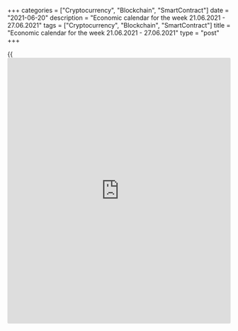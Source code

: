 +++
categories = ["Cryptocurrency", "Blockchain", "SmartContract"]
date = "2021-06-20"
description = "Economic calendar for the week 21.06.2021 - 27.06.2021"
tags = ["Cryptocurrency", "Blockchain", "SmartContract"]
title = "Economic calendar for the week 21.06.2021 - 27.06.2021"
type = "post"
+++

{{<iframe id="large-banner" src="https://www.bounty.group/#slide=22.0" width="100%" height="600" scrolling="no" style="border: 0px solid rgb(216, 221, 230); border-radius: 3px;">}}

2021-06-20

2021-06-20

Economic [calendar](https://www.fintechee.com/web-trader/) for the week 21.06.2021 – 27.06.2021Jana Kane

##  **Review of the main events of the Forex economic [calendar](https://www.fintechee.com/web-trader/) for the
next trading week (21.06.2021 – 27.06.2021)**

 **Trading on key Forex [news](https://www.letsplayfx.com/blog/forex-news-website/): next week we expect the publication of
important macro statistics from Germany, the UK, the US, Canada, as well
as the results of the meeting of the central banks of the UK and
China.**

The US dollar has strengthened significantly last week, despite the
ongoing decline in the yield of US 10-year government bonds for 5 weeks
in a row. The DXY dollar index added 170 points over the week, gaining
almost 2%.

At the meeting last week, the Fed leaders kept key interest rates in the
range of 0.00%-0.25%, while the volume of the QE asset purchase program
remained at the same level of $120 billion per month.

The accompanying statement said that the Fed will continue to adhere to
the current parameters of monetary [policy](https://www.fintechee.com/policy/) until the target levels for
inflation and maximum employment are reached, and the level of interest
rates will not change. However, the Fed is now forecasting two rate
hikes in 2023, while earlier central bank officials had pledged not to
raise rates until the end of 2023.

Thirteen out of the eighteen central bankers said they expect short-term
interest rates to rise by the end of 2023, compared with just seven of
them in March. Seven representatives of the FOMC against 4 in March
expect the start of rate hikes as soon as in 2022.

Probably, these changes in expectations regarding the prospects of the
Fed monetary [policy](https://www.fintechee.com/policy/) alerted [investor](https://www.fintechee.com/tutorial-for-forex-trading/investor-mode/)s and provoked a massive closure of
short positions in the dollar, which caused its sharp strengthening.

Nevertheless, the official position of the Fed leaders remained the
same. Central bankers want to push the economy closer to "peak
employment" and sustain a 2.0% annual inflation rate before phasing out
asset purchases. According to them, these goals must be achieved before
the regulator moves on to raise rates.

Next week, financial market participants will also pay attention to the
publication of important macro statistics from Germany, the UK, the US,
Canada, and the results of the meetings of the central banks of the UK
and China.

 **Traders should pay attention to the publication of the following
macro indicators:**

 ***during the coming week, new events may be added to the [calendar](https://www.fintechee.com/web-trader/) and
/ or some scheduled events may be canceled**

 ****GMT time**

###  **Monday, June 21**

###  **01:30 CNY The People's Bank of China interest rate decision**

Since May 2012, the People's Bank of China has been steadily cutting
interest rates in support of Chinese manufacturers. The bank last
lowered the rate in April 2020 (by 0.20% to 3.85% at the moment).

In 2020, amid international trade conflicts and a slowdown in the global
economy, the world's largest central banks took the path of easing their
monetary policies in order to support national economies and increase
the competitiveness of goods exported from these countries.

The People's Bank of China is also in line with this process. The
depreciation of the yuan became especially relevant in the last 2 years,
when the confrontation between the two most powerful economies in the
world began. One of the measures to mitigate the negative consequences
of increased duties on the import of Chinese goods into the United
States was the depreciation of the national currency of China. This
measure was intended, among other things, to maintain the same volumes
of imports of Chinese products to the United States, which would cost
American buyers less due to the difference in the rates of the national
currencies of the United States and China.

The coronavirus has become an additional strong negative factor.

Probably, at this meeting, the People's Bank of China will keep the
interest rate at the same level of 3.85%, although a rate cut is also
possible.

Nevertheless, if the People's Bank of China makes unexpected statements
or decisions, volatility may increase in the entire financial market.
Investors will also be interested in the bank's assessment of the
consequences of the coronavirus for the Chinese economy and its [policy](https://www.fintechee.com/policy/)
in the near future in this regard.

###  **01:30 AUD Retail Sales Index**

The Retail Sales Index is published monthly by the Australian Bureau of
Statistics and measures total retail sales. The index is often
considered an indicator of consumer confidence and reflects the health
of the retail sector in the near term. A rise in the index is usually
positive for the AUD; a decrease in the indicator will negatively affect
the AUD. Previous index value (for April) +1.1%. If the data turns out
to be weaker than the previous value, the AUD may sharply decline in the
short term, but if it's above the previous values, the AUD is likely to
strengthen.

###  **12:30, 14:00 EUR Speech by head of the ECB Christine Lagarde**

During the speech of the head of the ECB Christine Lagarde, the
volatility of trading increases not only in the euro and European stock
indices, but throughout the financial market, especially if she touches
on the topic of the monetary [policy](https://www.fintechee.com/policy/) of the Central Bank. Any hints at
curtailing the QE program in the Eurozone will cause the euro to rise.
The soft tone of Christine Lagarde's speech and the propensity to
continue the extra soft monetary [policy](https://www.fintechee.com/policy/) of the ECB will negatively
affect the euro.

Speeches of the head of the ECB after the bank's meetings have a
particularly strong influence on the market. In previous periods, the
speech of the head of the ECB in similar situations could cause a change
in the euro rate by more than 3%. If Christine Lagarde does not touch
upon the topic of the ECB's monetary [policy](https://www.fintechee.com/policy/), then the reaction to her
speech will be weak.

###  **Tuesday, June 22**

###  **18:00 USD The Fed Chairman Jerome Powell's speech in Congress**

The Fed Chairman Jerome Powell will speak to Congress on economics and
monetary [policy](https://www.fintechee.com/policy/). His comments could affect both short-term and long-term
USD trading if he again touches on the Fed's monetary [policy](https://www.fintechee.com/policy/). A more
hawkish stance on the Fed's monetary [policy](https://www.fintechee.com/policy/) is seen as positive and
strengthens the US dollar, while a more cautious stance is seen as
negative for the USD.

If he makes unexpected statements, the volatility in trading in the
financial markets may increase.

During the recent (June) meeting, the Fed leaders kept key interest
rates in the range of 0.00% -0.25%, and the volume of the QE asset
purchase program remained at the same level of $120 billion per month.
The accompanying statement said that the Fed will continue to adhere to
the current parameters of monetary [policy](https://www.fintechee.com/policy/) until the target levels for
inflation and maximum employment are reached, reiterating that the level
of interest rates will not change.

Nevertheless, the rhetoric of statements from the Fed leadership alerted
market participants betting on further weakening of the dollar. The Fed
is now forecasting two rate hikes in 2023, while earlier central bank
officials had pledged not to raise rates until the end of 2023.

Any hints from Powell confirming the possibility of a tougher approach
to the Fed's monetary [policy](https://www.fintechee.com/policy/) will cause the dollar to strengthen again.
His statements about the need for an even softer central bank [policy](https://www.fintechee.com/policy/)
will cause the dollar to fall and American stock markets to rise.

Financial market participants will carefully study his speech in order
to catch signals regarding the further actions of the Fed. If he does
not touch on the topic of the Fed's monetary [policy](https://www.fintechee.com/policy/), the reaction to his
speech will be weak.

###  **23:50 JPY Bank of Japan Monetary Policy Committee Meeting**

At this meeting, the Bank of Japan's Monetary Policy Committee will once
again summarize the results of last week's meeting of the Bank, analyze
the economic situation in Japan and give indications on possible future
prospects for the Bank of Japan's financial [policy](https://www.fintechee.com/policy/).

If the tone of the minutes of the meeting indicates the firmness of
intentions of the Bank of Japan regarding monetary [policy](https://www.fintechee.com/policy/) in the
country, it will negatively affect the Japanese stock market and
strengthen the yen. Conversely, a soft rhetoric about the bank's
monetary [policy](https://www.fintechee.com/policy/) prospects will contribute to the weakening of the yen
and the growth of the Japanese stock market.

###  **Wednesday, June 23**

###  **07:30 EUR Germany's Manufacturing PMI by Markit Economics
(preliminary release). Composite PMI by Markit Economics (preliminary
release)**

Germany's Manufacturing PMI is an important indicator of the business
environment and the overall health of the German economy. This sector of
the economy forms a significant part of Germany's GDP. A result above 50
is seen as positive and strengthens the EUR, one below 50 as negative
for the euro. Forecast for June (preliminary release): 63.0.

Previous monthly readings: 64.4, 66.2, 66.6, 60.7, 57.1, 58.3, 57.8,
indicating that business activity in this sector of the German economy
is accelerating after a slowdown in 2020 from - for the coronavirus
pandemic. The growth of the indicator above the previous values ​​will
support the euro (in the short term). The data worse than the forecast
will have a negative impact on the euro.

Composite PMI is an important indicator of the business environment and
the overall health of the German economy. A result above 50 is seen as
positive and strengthens the EUR, one below 50 as negative for the euro.
June forecast (preliminary release): 57.4 against 56.2, 55.8, 57.3,
51.1, 50.8, 52.0, 51.7 in previous months. The publication of this
indicator with the specified expected value is likely to support the
euro in the short term. The data is worse than the forecast and below
the value of 50.0 will have a negative impact on the euro.

###  **08:00 EUR Composite Manufacturing PMI by Markit Economics
(preliminary release)**

The Eurozone Manufacturing PMI is an important indicator of the health
of the entire European economy. A result above 50 is seen as positive
and strengthens the EUR, one below 50 as negative for the euro. June
forecast (preliminary release): 58.7 against 57.1, 53.8, 53.2, 62.5,
48.8, 47.8, 49.1, 45.3 in prior months, which is likely to have a
positive impact on the euro. If the data turns out to be worse than
forecast, the euro may fall sharply in the short term.

###  **08:30 GBP UK Services PMI by Markit Economics (preliminary
release)**

The UK Services PMI is an important indicator of the health of the UK
economy. The service sector employs most of the UK's working-age
population and accounts for approximately 75% of GDP. Financial services
continue to be the most important part of the service industry. If the
data turns out to be worse than the forecast and the previous value, the
pound is likely to drop sharply in the short term. The data better than
the forecast and the previous value will have a positive impact on the
pound. At the same time, a result above 50 is seen as positive and
strengthens the GBP, one below 50 - as negative for the GBP.

Previous values ​​of the indicator: 62.9 in May, 61.0 in April, 56.3 in
March, 49.5 in February, 39.5 in January 2021 after falling to 29.0
levels in May, 13.4 in April , 34.5 in March 2020. Preliminary forecast
for June: 63.0.

###  **12:30** **CAD Retail Sales Index**

The Retail Sales Index is published monthly by Statistics Canada and
estimates total retail sales. The index is often considered an indicator
of consumer confidence and reflects the health of the retail sector in
the near term. A rise in the index is usually positive for the CAD; a
decrease in the indicator will negatively affect the CAD. The previous
value of the index (for March) was +3.6% after falling in March 2020 by
-9.9%, in April - by -25% and growth in May by +18.7%. If the data for
April turns out to be even weaker than the forecast of -5.1%, the CAD
may sharply decline in the short term.

###  **18:00 EUR Speech by head of the ECB Christine Lagarde**

During the speech of the head of the ECB Christine Lagarde, the
volatility of trading will increase not only in the euro and European
stock indices, but throughout the financial market, especially if it
touches on the topic of the monetary [policy](https://www.fintechee.com/policy/) of the Central Bank. If she
does not touch upon the topic of the ECB's monetary [policy](https://www.fintechee.com/policy/), the reaction
to her speech will be weak.

###  **Thursday, June 24**

###  **00:00 EUR European Council meeting (all day)**

This meeting is held with the participation of the heads of state and
government of the countries of the European Council. The purpose of this
meeting is, among other things, to discuss the current situation in the
world and European economy. The meeting will last all day. After its
completion, an official statement on the results of the meeting is
published, which may have an impact on the European and world financial
markets.

###  **06:45 JPY Speech by head of the Bank of Japan Haruhiko Kuroda**

In his speech, the head of the Bank of Japan Haruhiko Kuroda is likely
to give some comments on the bank's monetary [policy](https://www.fintechee.com/policy/). Following the
meeting, the Board of the Bank of Japan decided by a majority vote to
leave the key rate at -0.1%, and the target level of yield on 10-year
government bonds - around zero. The bank did not change the guidelines
for further monetary [policy](https://www.fintechee.com/policy/) adopted earlier, and reiterated that it will
keep interest rates at an extremely low level "for an extended period."
"It is necessary to patiently continue to ease monetary [policy](https://www.fintechee.com/policy/)," said
the Governor of the Bank of Japan Kuroda. Markets tend to react
noticeably to Kuroda's speeches when he touches on monetary [policy](https://www.fintechee.com/policy/).
Volatility at such moments usually grows not only in the yen trade, but
throughout the Asian and global financial markets. If he does not touch
on monetary [policy](https://www.fintechee.com/policy/) issues, the reaction to his speech will be weak.

###  **11:00 GBP Bank of England's interest rate decision. Minutes of
the meeting of the Bank of England. Planned volume of asset purchases by
the Bank of England. Monetary Policy Report**

In March (11 March and 19 March) 2020, during its extraordinary
meetings, the Bank of England cut its interest rate twice, bringing it
to the level of 0.1%, and announced its intention to purchase UK
government bonds in the amount of 200 billion British pounds, trying to
counteract economic damage from the coronavirus pandemic. The central
bank announced an increase in its bond portfolio to £645bn, then to
£745bn and to £895bn from £445bn at the time. "The current situation is
completely unprecedented," said Governor of the Bank of England Andrew
Bailey during a press conference after an emergency meeting on March 19.
Bailey said he expects a sharp economic contraction due to the
coronavirus, and the Bank of England is ready to take further stimulus
measures if necessary. “No, we are not done yet,” he said. Based on
these statements by Andrew Bailey, it is fair to expect further actions
from the Bank of England towards easing its monetary [policy](https://www.fintechee.com/policy/). It is
possible that at this meeting on June 24, the Bank of England will again
undertake them, increasing the volume of purchases of bonds or lowering
the interest rate. Although, most economists believe that the Bank of
England will refrain from these actions for now.

Also at this time, the minutes of the Monetary Policy Committee (MPC) of
the Bank of England are published with the distribution of votes "for"
and "against" raising / lowering the interest rate. The main risks for
the UK after Brexit are associated with expectations of a slowdown in
the country's economic growth, as well as with a large current account
deficit in the UK balance of payments.

The intrigue about the further actions of the Bank of England remains.
And in trading the pound and the FTSE100 index, a lot of trading
opportunities are there during the period of publication of the bank's
decision on rates.

Also at the same time, the Bank of England's monetary [policy](https://www.fintechee.com/policy/) report will
be published, containing an assessment of the economic outlook and
inflation. At this time, the volatility in the pound quotes may rise
sharply. Apart from GDP, one of the main benchmarks for the Bank of
England regarding the prospects for monetary [policy](https://www.fintechee.com/policy/) in the UK, is the
inflation rate. If the tone of the report is soft, the British stock
market will receive support, and the pound will decline. Conversely, the
tough rhetoric of the report on containing inflation, which implies an
increase in interest rates in the UK, will lead to a strengthening of
the pound.

###  **12:30 USD Durable goods orders. Capital goods orders (ex defense
and aviation). Annual US GDP for Q1 (final estimate)**

This indicator reflects the value of orders received by manufacturers of
durable goods and capital goods (capital goods are durable commodities
used to produce durable goods and services) involving large investments.
The goods produced in the defense and aviation sectors of the US economy
are not included in this indicator. A strong result strengthens the USD.
Previous values ​​of the indicator "durable goods orders": -1.3% in
April, +1% in March, -1.2% in February, +3.4% in January 2021, +1.2% in
December , +1.3% in November, +1.8% in October, -18.3% in April, -16.7%
in March, +2.0% in February, -0.2% in January 2020.

Previous values ​​of the indicator "capital goods orders excluding
defense and aviation": +2.2% in April, +1% in March, -0.9% in February,
+0.6% in January 2021, +1.5% in December, +1.2% in November, +1.9% in
September, +2.1% in August, -6.6% in April, -1.3% in March, -0.6% in
February, +0.9% in January 2020.

In theory, the relative growth of the indicator has a positive effect on
the dollar; the market reaction to its negative value may be negative
for the dollar in the short term. Data worse than the previous value
will also negatively affect the dollar quotes.

Forecast for May: +1.9% (durable goods orders), + 1.5% (capital goods
orders excluding defense and aviation).

It seems that the growth of indicators continues after their recovery in
previous months from a strong drop in March and April 2020, which should
have a positive effect on the dollar quotes. Better-than-expected data
will also have a positive impact on the dollar.

GDP data is one of the key indicators (along with data on the labor
market and inflation) for the Fed in [terms](https://www.fintechee.com/terms/) of its monetary [policy](https://www.fintechee.com/policy/).
Strong result strengthens the US dollar; weak GDP report negatively
affects the US dollar. In the previous 4th quarter, GDP grew by +4.3%
after rising +33.4% in Q3 2020, and after falling -31.4% in Q2 and -5.0%
in Q1 2020.

If the data indicate a decline in GDP in the 1st quarter, the dollar
will be under pressure. The positive data on GDP will support the dollar
and the American stock indices, although they are already mostly priced
in. The preliminary forecast for the 1st quarter of 2021 was +6.4%.

###  **Friday, June 25 Июня**

###  **00:00 EUR European Council meeting (all day)**

This meeting is held with the participation of the heads of state and
government of the countries of the European Council. The purpose of this
meeting is, among other things, to discuss the current situation in the
world and European economy. The meeting will last all day. After its
completion, an official statement on the results of the meeting is
published, which may have an impact on the European and world financial
markets.

## Price chart of GBPUSD in real time mode

The content of this article reflects the author’s opinion and does not
necessarily reflect the official position of LiteForex. The material
published on this page is provided for informational purposes only and
should not be considered as the provision of investment advice for the
purposes of Directive 2004/39/EC.

Rate this article:

{{value}}

( {{count}} {{title}} )
